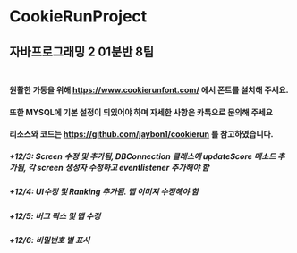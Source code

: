 # CookieRunProject</br>
## 자바프로그래밍 2 01분반 8팀</br></br>
#### 원활한 가동을 위해 https://www.cookierunfont.com/ 에서 폰트를 설치해 주세요.</br>
#### 또한 MYSQL에 기본 설정이 되있어야 하며 자세한 사항은 카톡으로 문의해 주세요 </br>
#### 리소스와 코드는 https://github.com/jaybon1/cookierun 를 참고하였습니다. </br>
##### +12/3: Screen 수정 및 추가됨,  DBConnection 클래스에 updateScore 메소드 추가됨, 각 screen 생성자 수정하고 eventlistener 추가해야 함
##### +12/4: UI수정 및 Ranking 추가됨. 맵 이미지 수정해야 함
##### +12/5: 버그 픽스 및 맵 수정 
##### +12/6: 비밀번호 별 표시 
